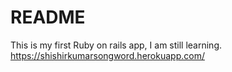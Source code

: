# README

This is my first Ruby on rails app, I am still learning.
https://shishirkumarsongword.herokuapp.com/
